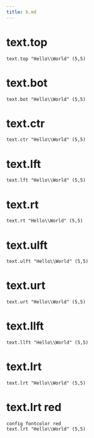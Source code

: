 ```yaml
---
title: b.md
---
```


# text.top

```diagram
text.top "Hello\\World" (5,5)
```

# text.bot

```diagram
text.bot "Hello\\World" (5,5)
```

# text.ctr

```diagram
text.ctr "Hello\\World" (5,5)
```

# text.lft 

```diagram
text.lft "Hello\\World" (5,5)
```

# text.rt 

```diagram
text.rt "Hello\\World" (5,5)
```

# text.ulft 

```diagram
text.ulft "Hello\\World" (5,5)
```

# text.urt

```diagram
text.urt "Hello\\World" (5,5)
```

# text.llft 

```diagram
text.llft "Hello\\World" (5,5)
```

# text.lrt

```diagram
text.lrt "Hello\\World" (5,5)
```

# text.lrt red

```diagram
config fontcolor red
text.lrt "Hello\\World" (5,5)
```



